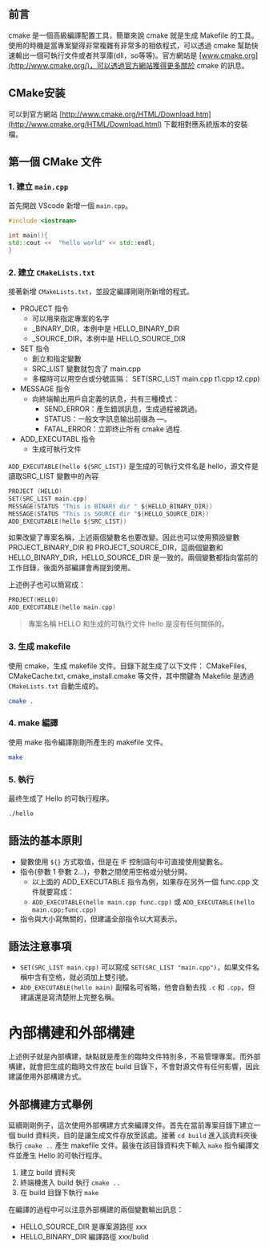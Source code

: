 ## 前言
cmake 是一個高級編譯配置工具，簡單來說 cmake 就是生成 Makefile 的工具。使用的時機是當專案變得非常複雜有非常多的相依程式，可以透過 cmake 幫助快速輸出一個可執行文件或者共享庫(dll，so等等)。官方網站是 [www.cmake.org](http://www.cmake.org/)，可以透過官方網站獲得更多關於 cmake 的訊息。

## CMake安装
可以到官方網站 [http://www.cmake.org/HTML/Download.htm](http://www.cmake.org/HTML/Download.html) 下載相對應系統版本的安裝檔。

## 第一個 CMake 文件
### 1. 建立 `main.cpp`
首先開啟 VScode 新增一個 `main.cpp`。

```cpp
#include <iostream>

int main(){
std::cout <<  "hello world" << std::endl;
}
```

### 2. 建立 `CMakeLists.txt`
接著新增 `CMakeLists.txt`，並設定編譯剛剛所新增的程式。

- PROJECT 指令
    - 可以用來指定專案的名字
    - <projectname>_BINARY_DIR，本例中是 HELLO_BINARY_DIR
    - <projectname>_SOURCE_DIR，本例中是 HELLO_SOURCE_DIR
- SET 指令
    - 創立和指定變數
    - SRC_LIST 變數就包含了 main.cpp
    - 多檔時可以用空白或分號區隔： SET(SRC_LIST main.cpp t1.cpp t2.cpp)
- MESSAGE 指令
    - 向終端輸出用戶自定義的訊息，共有三種模式：
        - SEND_ERROR：產生錯誤訊息，生成過程被跳過。
        - STATUS：一般文字訊息输出前缀為 —。
        - FATAL_ERROR：立即终止所有 cmake 過程.
- ADD_EXECUTABL 指令
    - 生成可執行文件

`ADD_EXECUTABLE(hello ${SRC_LIST})` 是生成的可執行文件名是 hello，源文件是讀取SRC_LIST 變數中的內容

```c
PROJECT (HELLO)
SET(SRC_LIST main.cpp)
MESSAGE(STATUS "This is BINARY dir " ${HELLO_BINARY_DIR})
MESSAGE(STATUS "This is SOURCE dir "${HELLO_SOURCE_DIR})
ADD_EXECUTABLE(hello ${SRC_LIST})
```

如果改變了專案名稱，上述兩個變數名也要改變。因此也可以使用預設變數 PROJECT_BINARY_DIR  和 PROJECT_SOURCE_DIR，這兩個變數和 HELLO_BINARY_DIR，HELLO_SOURCE_DIR 是一致的。兩個變數都指向當前的工作目錄，後面外部編譯會再提到使用。

上述例子也可以簡寫成：
```c
PROJECT(HELLO)
ADD_EXECUTABLE(hello main.cpp)
```

> 專案名稱 HELLO 和生成的可執行文件 hello 是沒有任何關係的。

### 3. 生成 makefile
使用 cmake，生成 makefile 文件。目錄下就生成了以下文件： CMakeFiles, CMakeCache.txt, cmake_install.cmake 等文件，其中關鍵為 Makefile 是透過 `CMakeLists.txt` 自動生成的。

```sh
cmake .
```

### 4.  make 編譯
使用 make 指令編譯剛剛所產生的 makefile 文件。

```sh
make
```

### 5. 執行
最终生成了 Hello 的可執行程序。

```sh
./hello
```

## 語法的基本原則
- 變數使用 `${}` 方式取值，但是在 IF 控制語句中可直接使用變數名。
- 指令(參數 1 參數 2...)，參數之間使用空格或分號分開。
    - 以上面的 ADD_EXECUTABLE 指令為例，如果存在另外一個 func.cpp 文件就要寫成：
    - `ADD_EXECUTABLE(hello main.cpp func.cpp)` 或 `ADD_EXECUTABLE(hello main.cpp;func.cpp)`
- 指令與大小寫無關的，但建議全部指令以大寫表示。

## 語法注意事項
- `SET(SRC_LIST main.cpp)` 可以寫成 `SET(SRC_LIST "main.cpp")`，如果文件名稱中含有空格，就必須加上雙引號。
- `ADD_EXECUTABLE(hello main)` 副檔名可省略，他會自動去找 `.c` 和 `.cpp`，但建議還是寫清楚附上完整名稱。

# 內部構建和外部構建
上述例子就是內部構建，缺點就是產生的臨時文件特別多，不易管理專案。而外部構建，就會把生成的臨時文件放在 build 目錄下，不會對源文件有任何影響，因此建議使用外部構建方式。

## 外部構建方式舉例
延續剛剛例子，這次使用外部構建方式來編譯文件。首先在當前專案目錄下建立一個 build 資料夾，目的是讓生成文件存放至該處。接著 `cd build` 進入該資料夾後執行 `cmake ..` 產生 makefile 文件。最後在該目錄資料夾下輸入 `make` 指令編譯文件並產生 Hello 的可執行程序。

1. 建立 build 資料夾
2. 終端機進入 build 執行 `cmake ..`
3. 在 build 目錄下執行 `make`

在編譯的過程中可以注意外部構建的兩個變數輸出訊息：
- HELLO_SOURCE_DIR 是專案源路徑 xxx
- HELLO_BINARY_DIR 編譯路徑 xxx/bulid

